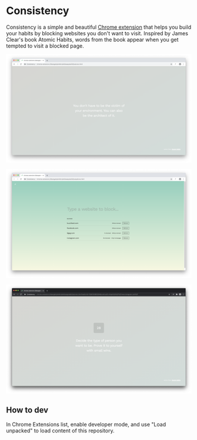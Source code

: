 # Consistency

Consistency is a simple and beautiful [Chrome extension](https://chrome.google.com/webstore/detail/consistency/lnlkeagaboibogkmlokbhmjhdglokgdn) that helps you build your habits by blocking websites you don't want to visit. Inspired by James Clear's book Atomic Habits, words from the book appear when you get tempted to visit a blocked page.

![screenshot](screen-1.png)

![screenshot 2](screen-2.png)

![screenshot 3](screen-3.png)

## How to dev

In Chrome Extensions list, enable developer mode, and use "Load unpacked" to load content of this repository.
